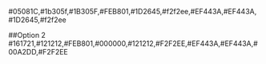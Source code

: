 #05081C,#1b305f,#1B305F,#FEB801,#1D2645,#f2f2ee,#EF443A,#EF443A,#1D2645,#f2f2ee

##Option 2
#161721,#121212,#FEB801,#000000,#121212,#F2F2EE,#EF443A,#EF443A,#00A2DD,#F2F2EE
